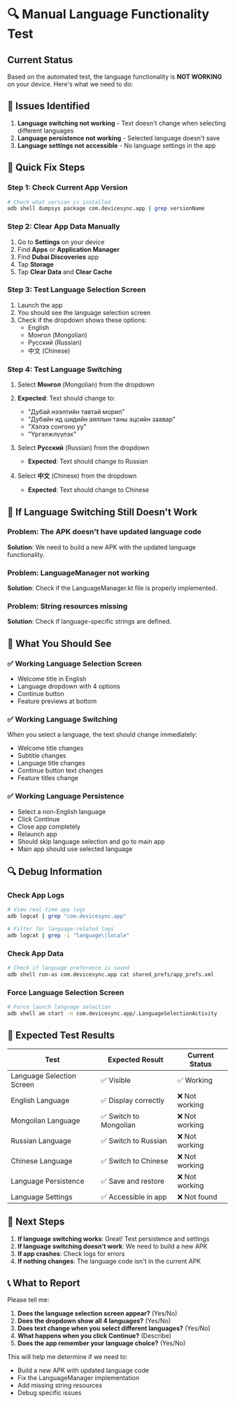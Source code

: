 # 🔍 Manual Language Functionality Test

## Current Status
Based on the automated test, the language functionality is **NOT WORKING** on your device. Here's what we need to do:

## 🚨 Issues Identified
1. **Language switching not working** - Text doesn't change when selecting different languages
2. **Language persistence not working** - Selected language doesn't save
3. **Language settings not accessible** - No language settings in the app

## 🔧 Quick Fix Steps

### Step 1: Check Current App Version
```bash
# Check what version is installed
adb shell dumpsys package com.devicesync.app | grep versionName
```

### Step 2: Clear App Data Manually
1. Go to **Settings** on your device
2. Find **Apps** or **Application Manager**
3. Find **Dubai Discoveries** app
4. Tap **Storage**
5. Tap **Clear Data** and **Clear Cache**

### Step 3: Test Language Selection Screen
1. Launch the app
2. You should see the language selection screen
3. Check if the dropdown shows these options:
   - English
   - Монгол (Mongolian)
   - Русский (Russian)
   - 中文 (Chinese)

### Step 4: Test Language Switching
1. Select **Монгол** (Mongolian) from the dropdown
2. **Expected**: Text should change to:
   - "Дубай нээлтийн тавтай морил"
   - "Дубайн ид шидийн аяллын таны эцсийн заавар"
   - "Хэлээ сонгоно уу"
   - "Үргэлжлүүлэх"

3. Select **Русский** (Russian) from the dropdown
   - **Expected**: Text should change to Russian

4. Select **中文** (Chinese) from the dropdown
   - **Expected**: Text should change to Chinese

## 🐛 If Language Switching Still Doesn't Work

### Problem: The APK doesn't have updated language code
**Solution**: We need to build a new APK with the updated language functionality.

### Problem: LanguageManager not working
**Solution**: Check if the LanguageManager.kt file is properly implemented.

### Problem: String resources missing
**Solution**: Check if language-specific strings are defined.

## 📱 What You Should See

### ✅ Working Language Selection Screen
- Welcome title in English
- Language dropdown with 4 options
- Continue button
- Feature previews at bottom

### ✅ Working Language Switching
When you select a language, the text should change immediately:
- Welcome title changes
- Subtitle changes  
- Language title changes
- Continue button text changes
- Feature titles change

### ✅ Working Language Persistence
- Select a non-English language
- Click Continue
- Close app completely
- Relaunch app
- Should skip language selection and go to main app
- Main app should use selected language

## 🔍 Debug Information

### Check App Logs
```bash
# View real-time app logs
adb logcat | grep "com.devicesync.app"

# Filter for language-related logs
adb logcat | grep -i "language\|locale"
```

### Check App Data
```bash
# Check if language preference is saved
adb shell run-as com.devicesync.app cat shared_prefs/app_prefs.xml
```

### Force Language Selection Screen
```bash
# Force launch language selection
adb shell am start -n com.devicesync.app/.LanguageSelectionActivity
```

## 🎯 Expected Test Results

| Test | Expected Result | Current Status |
|------|----------------|----------------|
| Language Selection Screen | ✅ Visible | ✅ Working |
| English Language | ✅ Display correctly | ❌ Not working |
| Mongolian Language | ✅ Switch to Mongolian | ❌ Not working |
| Russian Language | ✅ Switch to Russian | ❌ Not working |
| Chinese Language | ✅ Switch to Chinese | ❌ Not working |
| Language Persistence | ✅ Save and restore | ❌ Not working |
| Language Settings | ✅ Accessible in app | ❌ Not found |

## 🚀 Next Steps

1. **If language switching works**: Great! Test persistence and settings
2. **If language switching doesn't work**: We need to build a new APK
3. **If app crashes**: Check logs for errors
4. **If nothing changes**: The language code isn't in the current APK

## 📞 What to Report

Please tell me:
1. **Does the language selection screen appear?** (Yes/No)
2. **Does the dropdown show all 4 languages?** (Yes/No)
3. **Does text change when you select different languages?** (Yes/No)
4. **What happens when you click Continue?** (Describe)
5. **Does the app remember your language choice?** (Yes/No)

This will help me determine if we need to:
- Build a new APK with updated language code
- Fix the LanguageManager implementation
- Add missing string resources
- Debug specific issues 